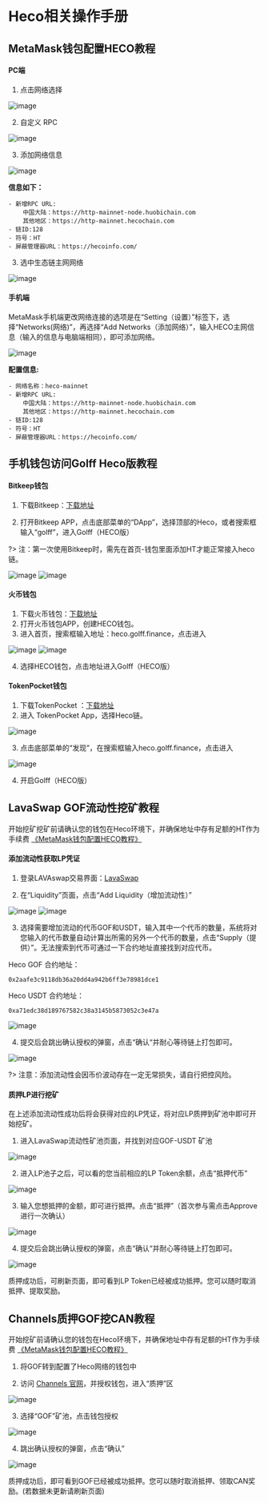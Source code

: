# Heco相关操作手册

## MetaMask钱包配置HECO教程

#### PC端

1. 点击⽹络选择

![image](images/Heco/1.png)

2. ⾃定义 RPC

![image](images/Heco/2.png)

3. 添加⽹络信息

![image](images/Heco/3.png)
 
**信息如下：**
```
- 新增RPC URL:
	中国大陆：https://http-mainnet-node.huobichain.com
	其他地区：https://http-mainnet.hecochain.com
- 链ID:128
- 符号：HT
- 屏蔽管理器URL：https://hecoinfo.com/
```
 
3. 选中⽣态链主⽹⽹络 

![image](images/Heco/4.png)

#### 手机端

MetaMask手机端更改网络连接的选项是在“Setting（设置）”标签下，选择“Networks(网络)”，再选择“Add Networks（添加网络）”，输入HECO主网信息（输入的信息与电脑端相同），即可添加网络。

![image](images/Heco/5.png)

**配置信息:**
```
- 网络名称：heco-mainnet
- 新增RPC URL:
	中国大陆：https://http-mainnet-node.huobichain.com
	其他地区：https://http-mainnet.hecochain.com
- 链ID:128
- 符号：HT
- 屏蔽管理器URL：https://hecoinfo.com/
```

## 手机钱包访问Golff Heco版教程

#### Bitkeep钱包
1. 下载Bitkeep：[下载地址](https://bitkeep.org/)

2. 打开Bitkeep APP，点击底部菜单的“DApp”，选择顶部的Heco，或者搜索框输入“golff”，进入Golff（HECO版）

?> 注：第一次使用Bitkeep时，需先在首页-钱包里面添加HT才能正常接入heco链。

![image](images/Heco/6.png) ![image](images/Heco/7.png)

#### 火币钱包
1. 下载火币钱包：[下载地址](https://www.huobiwallet.com/)
2. 打开火币钱包APP，创建HECO钱包。
3. 进入首页，搜索框输入地址：heco.golff.finance，点击进入

![image](images/Heco/8.png) ![image](images/Heco/9.png)

4. 选择HECO钱包，点击地址进入Golff（HECO版）


#### TokenPocket钱包
1. 下载TokenPocket ：[下载地址](https://www.tokenpocket.pro/)
2. 进入 TokenPocket App，选择Heco链。

![image](images/Heco/10.png)

3. 点击底部菜单的“发现”，在搜索框输入heco.golff.finance，点击进入

![image](images/Heco/11.png)

4. 开启Golff（HECO版）

## LavaSwap GOF流动性挖矿教程

开始挖矿挖矿前请确认您的钱包在Heco环境下，并确保地址中存有足额的HT作为手续费
[《MetaMask钱包配置HECO教程》](Heco)

#### 添加流动性获取LP凭证
1. 登录LAVAswap交易界面：[LavaSwap](https://exchange.lavaswap.com)

2. 在“Liquidity”页面，点击“Add Liquidity（增加流动性）”

![image](images/Heco/12.png) ![image](images/Heco/13.png)

3. 选择需要增加流动的代币GOF和USDT，输入其中一个代币的数量，系统将对您输入的代币数量自动计算出所需的另外一个代币的数量，点击“Supply（提供）”。无法搜索到代币可通过一下合约地址直接找到对应代币。

Heco GOF 合约地址：
```
0x2aafe3c9118db36a20dd4a942b6ff3e78981dce1
```

Heco USDT 合约地址：
```
0xa71edc38d189767582c38a3145b5873052c3e47a
```

![image](images/Heco/14.png)

4. 提交后会跳出确认授权的弹窗，点击“确认“并耐心等待链上打包即可。

![image](images/Heco/15.png)

?> 注意：添加流动性会因币价波动存在一定无常损失，请自行把控风险。

#### 质押LP进行挖矿

在上述添加流动性成功后将会获得对应的LP凭证，将对应LP质押到矿池中即可开始挖矿。

1. 进入LavaSwap流动性矿池页面，并找到对应GOF-USDT 矿池

![image](images/Heco/16.png)

2. 进入LP池子之后，可以看的您当前相应的LP Token余额，点击“抵押代币”

![image](images/Heco/17.png)

3. 输入您想抵押的金额，即可进行抵押。点击“抵押”（首次参与需点击Approve进行一次确认）

![image](images/Heco/18.png)

4. 提交后会跳出确认授权的弹窗，点击“确认“并耐心等待链上打包即可。

![image](images/Heco/19.png)

质押成功后，可刷新页面，即可看到LP Token已经被成功抵押。您可以随时取消抵押、提取奖励。

## Channels质押GOF挖CAN教程

开始挖矿前请确认您的钱包在Heco环境下，并确保地址中存有足额的HT作为手续费
[《MetaMask钱包配置HECO教程》](/zh-cn/Heco?id=metamask钱包配置heco教程)

1. 将GOF转到配置了Heco网络的钱包中

2. 访问 [Channels 官网](https://channels.finance/)，并授权钱包，进入“质押”区

![image](images/Heco/20.png)

3. 选择“GOF”矿池，点击钱包授权

![image](images/Heco/23.png)
  
4. 跳出确认授权的弹窗，点击“确认”

![image](images/Heco/24.png)

质押成功后，即可看到GOF已经被成功抵押。您可以随时取消抵押、领取CAN奖励。(若数据未更新请刷新页面)
